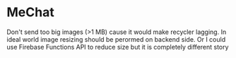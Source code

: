 # MeChat

Don't send too big images (>1 MB) cause it would make recycler lagging. In ideal world image resizing should be perormed on backend side. Or I could use Firebase Functions API to reduce size but it is completely different story
